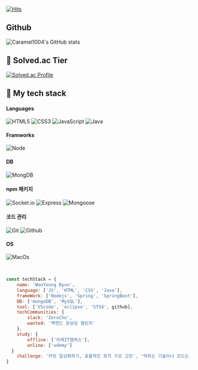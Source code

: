 [![Hits](https://hits.seeyoufarm.com/api/count/incr/badge.svg?url=https%3A%2F%2Fgithub.com%2FCaramel1004&count_bg=%2379C83D&title_bg=%23555555&icon=&icon_color=%23E7E7E7&title=hits&edge_flat=false)](https://hits.seeyoufarm.com)
## Github
<a href="https://github.com/Caramel1004"></a>
![Caramel1004's GitHub stats](https://github-readme-stats.vercel.app/api?username=Caramel1004&show_icons=true&theme=radical)

## 🏅 Solved.ac Tier
[![Solved.ac Profile](http://mazassumnida.wtf/api/v2/generate_badge?boj=tangent45)](https://solved.ac/tangent45)


## 🚀 My tech stack 

#### Languages
![HTML5](https://img.shields.io/badge/-HTML5-F05032?style=for-the-badge&logo=html5&logoColor=ffffff)
![CSS3](https://img.shields.io/badge/-CSS3-007ACC?style=for-the-badge&logo=css3)
![JavaScript](https://img.shields.io/badge/-JavaScript-%23F7DF1C?style=for-the-badge&logo=javascript&logoColor=000000&labelColor=%23F7DF1C&color=%23FFCE5A)
![Java](https://img.shields.io/badge/java-007396?style=for-the-badge&logo=java&logoColor=white)
<!-- ![TypeScript](https://img.shields.io/badge/-TypeScript-007ACC?style=for-the-badge&logo=typescript&logoColor=white) -->
<!-- ![React](https://img.shields.io/badge/-React-222222?style=for-the-badge&logo=react) -->
#### Framworks
![Node](https://img.shields.io/badge/-Nodejs-43853d?style=for-the-badge&logo=Node.js&logoColor=white)
<!-- ![Docker](https://img.shields.io/badge/-Docker-46a2f1?style=for-the-badge&logo=Docker&logoColor=white) -->
#### DB
![MongDB](https://img.shields.io/badge/mongoDB-47A248?style=for-the-badge&logo=MongoDB&logoColor=white)
#### npm 패키지
![Socket.io](https://img.shields.io/badge/socket.io-010101?style=for-the-badge&logo=socket.io&logoColor=white")
![Express](https://img.shields.io/badge/express-43853d?style=for-the-badge&logo=express&logoColor=white)
![Mongoose](https://img.shields.io/badge/mongoose-880000?style=for-the-badge&logo=mongoose&logoColor=white)
#### 코드 관리
![Git](https://img.shields.io/badge/-Git-F05032?style=for-the-badge&logo=git&logoColor=ffffff)
![Github](https://img.shields.io/badge/github-181717?style=for-the-badge&logo=github&logoColor=white)
#### OS
![MacOs](https://img.shields.io/badge/macos-000000?style=for-the-badge&logo=macos&logoColor=white)

<br/>

```javascript
const techStack = {
    name: 'WooYeong Byun',
    language: ['JS', 'HTML', 'CSS', 'Java'],
    frameWork: ['Nodejs', 'Spring', 'SpringBoot'],
    DB: ['mongoDB', 'MySQL'],
    tool: ['VScode', 'eclipse', 'STS4', github],
    techCommunities: {
        slack: 'ZeroCho',
        wanted: '백엔드 온보딩 챌린지'
    },
    study: {
        offline: ['미래IT캠퍼스'],
        online: ['udemy']
  }
    challenge: '커밋 일상화하기, 효율적인 로직 구조 고민', '막히는 기술이나 코드는 API 서칭하도록 습관화 하기'
}
```
